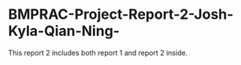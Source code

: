 # BMPRAC-Project-Report-2-Josh-Kyla-Qian-Ning-
This report 2 includes both report 1 and report 2 inside.
